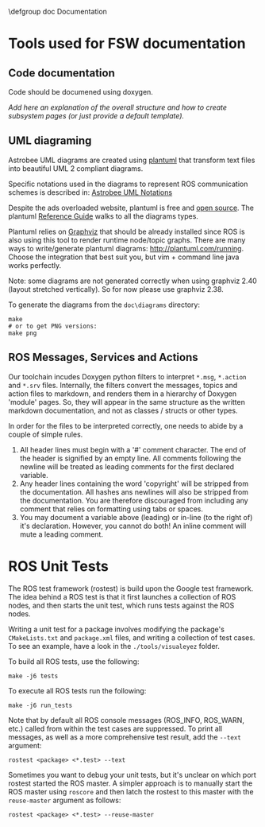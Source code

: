\defgroup doc Documentation

# Tools used for FSW documentation

## Code documentation
Code should be documened using doxygen.

*Add here an explanation of the overall structure and how to create subsystem pages (or just provide a default template).*

## UML diagraming

Astrobee UML diagrams are created using [plantuml](http://plantuml.com/) that
transform text files into beautiful UML 2 compliant diagrams.

Specific notations used in the diagrams to represent ROS communication schemes
is described in:
[Astrobee UML Notations](doc/diagrams/notations.png)

Despite the ads overloaded website, plantuml is free and [open
source](https://github.com/plantuml/plantuml). The plantuml [Reference
Guide](http://plantuml.com/PlantUML_Language_Reference_Guide.pdf) walks to all
the diagrams types.

Plantuml relies on [Graphviz](http://www.graphviz.org/) that should be already
installed since ROS is also using this tool to render runtime node/topic graphs.
There are many ways to write/generate plantuml diagrams:
http://plantuml.com/running. Choose the integration that best suit you, but vim +
command line java works perfectly.

Note: some diagrams are not generated correctly when using graphviz 2.40 (layout
stretched vertically). So for now please use graphviz 2.38.

To generate the diagrams from the `doc\diagrams` directory:
```
make
# or to get PNG versions:
make png
```

## ROS Messages, Services and Actions

Our toolchain incudes Doxygen python filters to interpret `*.msg`, `*.action`
and `*.srv` files. Internally, the filters convert the messages, topics and
action files to markdown, and renders them in a hierarchy of Doxygen 'module'
pages. So, they will appear in the same structure as the written markdown
documentation, and not as classes / structs or other types.

In order for the files to be interpreted correctly, one needs to abide by a
couple of simple rules.
1. All header lines must begin with a '#' comment character. The end of the
   header is signified by an empty line. All comments following the newline will
   be treated as leading comments for the first declared variable.
1. Any header lines containing the word 'copyright' will be stripped from the
   documentation. All hashes ans newlines will also be stripped from the
   documentation. You are therefore discouraged from including any comment that
   relies on formatting using tabs or spaces.
1. You may document a variable above (leading) or in-line (to the right of) it's
   declaration. However, you cannot do both! An inline comment will mute a
   leading comment.

# ROS Unit Tests

The ROS test framework (rostest) is build upon the Google test framework. The
idea behind a ROS test is that it first launches a collection of ROS nodes, and
then starts the unit test, which runs tests against the ROS nodes.

Writing a unit test for a package involves modifying the package's
`CMakeLists.txt` and `package.xml` files, and writing a collection of test
cases. To see an example, have a look in the `./tools/visualeyez` folder.

To build all ROS tests, use the following:

    make -j6 tests

To execute all ROS tests run the following:

    make -j6 run_tests

Note that by default all ROS console messages (ROS_INFO, ROS_WARN, etc.) called
from within the test cases are suppressed. To print all messages, as well as a
more comprehensive test result, add the `--text` argument:

    rostest <package> <*.test> --text


Sometimes you want to debug your unit tests, but it's unclear on which port
rostest started the ROS master. A simpler approach is to manually start the ROS
master using `roscore` and then latch the rostest to this master with the
`reuse-master` argument as follows:

    rostest <package> <*.test> --reuse-master
